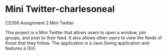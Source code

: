 Mini Twitter-charlesoneal
=====================

CS356 Assignment 2 Mini Twitter

This project is a Mini Twitter that allows users to open a window, join groups, and post to their feed.  It also allows other users to view the feeds of those that they follow.  The application is a Java Swing application and features a GUI.

